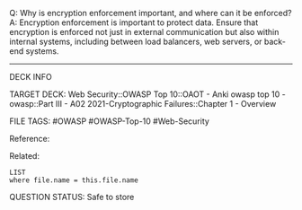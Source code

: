 Q: Why is encryption enforcement important, and where can it be enforced?  
A: Encryption enforcement is important to protect data. Ensure that encryption is enforced not just in external communication but also within internal systems, including between load balancers, web servers, or back-end systems.
<!--ID: 1697070659342-->

---

DECK INFO

TARGET DECK: Web Security::OWASP Top 10::OAOT - Anki owasp top 10 - owasp::Part III - A02 2021-Cryptographic Failures::Chapter 1 - Overview

FILE TAGS: #OWASP #OWASP-Top-10 #Web-Security

Reference:

Related:

```dataview
LIST
where file.name = this.file.name
```

QUESTION STATUS: Safe to store